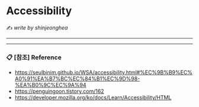 # Accessibility

:writing_hand: *write by shinjeonghea*

---------



-----------

### :clipboard: [참조] Reference

- https://seulbinim.github.io/WSA/accessibility.html#%EC%9B%B9%EC%A0%91%EA%B7%BC%EC%84%B1%EC%9D%98-%EA%B0%9C%EC%9A%94
- https://penguingoon.tistory.com/162
- https://developer.mozilla.org/ko/docs/Learn/Accessibility/HTML

